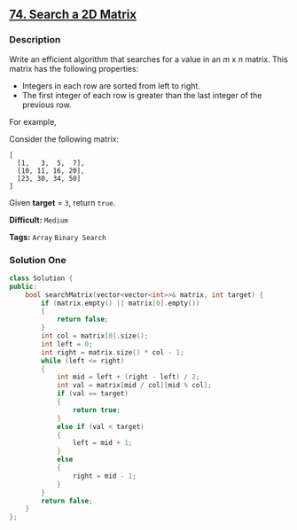 ## [74. Search a 2D Matrix](https://leetcode.com/problems/search-a-2d-matrix/description/)

### Description

Write an efficient algorithm that searches for a value in an _m_ x _n_ matrix. This matrix has the following properties:

- Integers in each row are sorted from left to right.
- The first integer of each row is greater than the last integer of the previous row.

For example,

Consider the following matrix:

```
[
  [1,   3,  5,  7],
  [10, 11, 16, 20],
  [23, 30, 34, 50]
]
```

Given **target** = `3`, return `true`.

**Difficult:** `Medium`

**Tags:** `Array` `Binary Search`

### Solution One

```c++
class Solution {
public:
    bool searchMatrix(vector<vector<int>>& matrix, int target) {
        if (matrix.empty() || matrix[0].empty())
        {
            return false;
        }
        int col = matrix[0].size();
        int left = 0;
        int right = matrix.size() * col - 1;
        while (left <= right)
        {
            int mid = left + (right - left) / 2;
            int val = matrix[mid / col][mid % col];
            if (val == target)
            {
                return true;
            }
            else if (val < target)
            {
                left = mid + 1;
            }
            else
            {
                right = mid - 1;
            }
        }
        return false;
    }
};
```
